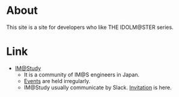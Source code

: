 # About

This site is a site for developers who like THE IDOLM@STER series.

# Link
- [IM@Study](https://github.com/imas)
  - It is a community of IM@S engineers in Japan.
  - [Events](https://imas.connpass.com/) are held irregularly.
  - IM@Study usually communicate by Slack. [Invitation](https://imas-hack.herokuapp.com/) is here.

